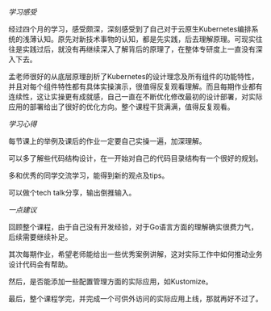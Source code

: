 *学习感受*

经过四个月的学习，感受颇深，深刻感受到了自己对于云原生Kubernetes编排系统的浅薄认知。原先对新技术事物的认知，都是先实践，后去理解原理。可现实往往是实践过后，就没有再继续深入了解背后的原理了，在整体专研度上一直没有深入下去。 

孟老师很好的从底层原理剖析了Kubernetes的设计理念及所有组件的功能特性，并且对每个组件特性都有具体实操演示，很值得反复观看理解。而且每期作业都有连续性，这让实操更有成就感，自己一直在不断优化修改最初的设计部署，对实际应用的部署给出了很好的优化方向。整个课程干货满满，值得反复观看。

*学习心得*

每节课上的举例及课后的作业一定要自己实操一遍，加深理解。

可以多了解些代码结构设计，在一开始对自己的代码目录结构有一个很好的规划。

多和优秀的同学交流学习，能得到新的观点及tips。

可以做个tech talk分享，输出倒推输入。

*一点建议*

回顾整个课程，由于自己没有开发经验，对于Go语言方面的理解确实很费力气，后续需要继续补足。

其次每期作业，希望老师能给出一些优秀案例讲解，这对实际工作中如何推动业务设计代码会有帮助。

然后，是否能添加一些配置管理方面的实际应用，如Kustomize。

最后，整个课程学完，并完成一个可供外访问的实际应用上线，那就再好不过了。





​    











